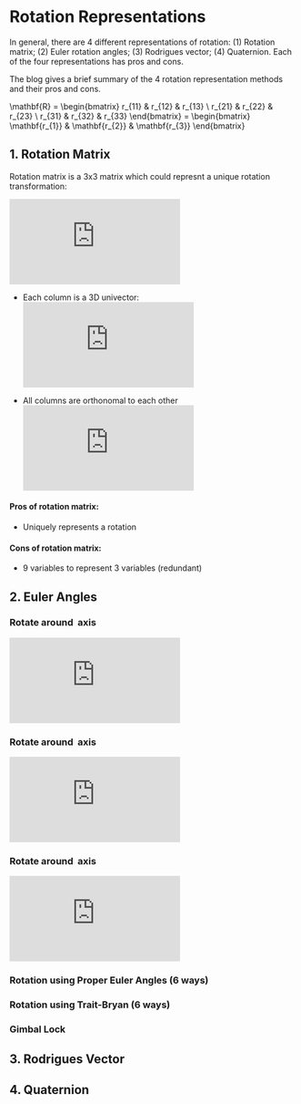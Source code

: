 # Rotation Representations

In general, there are 4 different representations of rotation: (1) Rotation matrix; (2) Euler rotation angles; (3) Rodrigues vector; (4) Quaternion.  Each of the four representations has pros and cons.

The blog gives a brief summary of the 4 rotation representation methods and their pros and cons.

\mathbf{R} = \begin{bmatrix}
r_{11} & r_{12} & r_{13} \\
r_{21} & r_{22} & r_{23} \\
r_{31} & r_{32} & r_{33}
\end{bmatrix} = \begin{bmatrix}
\mathbf{r_{1}} & \mathbf{r_{2}} & \mathbf{r_{3}}
\end{bmatrix}


<!------------------------------------------------>

## 1. Rotation Matrix

Rotation matrix is a 3x3 matrix which could represnt a unique rotation transformation:

![eq:rot_mat](https://latex.codecogs.com/gif.latex?%5Cmathbf%7BR%7D%20%3D%20%5Cbegin%7Bbmatrix%7D%20r_%7B11%7D%20%26%20r_%7B12%7D%20%26%20r_%7B13%7D%20%5C%5C%20r_%7B21%7D%20%26%20r_%7B22%7D%20%26%20r_%7B23%7D%20%5C%5C%20r_%7B31%7D%20%26%20r_%7B32%7D%20%26%20r_%7B33%7D%20%5Cend%7Bbmatrix%7D%20%3D%20%5Cbegin%7Bbmatrix%7D%20%5Cmathbf%7Br_%7B1%7D%7D%20%26%20%5Cmathbf%7Br_%7B2%7D%7D%20%26%20%5Cmathbf%7Br_%7B3%7D%7D%20%5Cend%7Bbmatrix%7D)

- Each  column is a 3D univector: ![eq:col_norm](https://latex.codecogs.com/gif.latex?%7C%7C%5Cmathbf%7Br_%7B1%7D%7D%7C%7C%20%3D%20%7C%7C%5Cmathbf%7Br_%7B2%7D%7D%7C%7C%20%3D%20%7C%7C%5Cmathbf%7Br_%7B3%7D%7D%7C%7C%20%3D%201)

- All columns are orthonomal to each other ![eq:col_prod](https://latex.codecogs.com/gif.latex?%5Cmathbf%7Br_%7B1%7D%7D%5ET%20%5Cmathbf%7Br_%7B2%7D%7D%20%3D%20%5Cmathbf%7Br_%7B1%7D%7D%5ET%20%5Cmathbf%7Br_%7B3%7D%7D%20%3D%20%5Cmathbf%7Br_%7B2%7D%7D%5ET%20%5Cmathbf%7Br_%7B3%7D%7D%20%3D%200)


#### Pros of rotation matrix:
- Uniquely represents a rotation

#### Cons of rotation matrix:
- 9 variables to represent 3 variables (redundant)



<!------------------------------------------------>

## 2. Euler Angles

### Rotate around <math>x</math> axis
![eq:rot_mat_x](https://latex.codecogs.com/gif.latex?R_x%20%3D%20%5Cbegin%7Bbmatrix%7D%201%20%26%200%20%26%200%20%5C%5C%200%20%26%20cos%28%5Ctheta_x%29%20%26%20-sin%28%5Ctheta_x%29%20%5C%5C%200%20%26%20sin%28%5Ctheta_x%29%20%26%20cos%28%5Ctheta_x%29%20%5Cend%7Bbmatrix%7D)


### Rotate around <math>y</math> axis
![eq:rot_mat_y](https://latex.codecogs.com/gif.latex?R_y%20%3D%20%5Cbegin%7Bbmatrix%7D%20cos%28%5Ctheta_y%29%20%26%200%20%26%20sin%28%5Ctheta_y%29%20%5C%5C%200%20%26%201%20%26%200%20%5C%5C%20-sin%28%5Ctheta_y%29%20%26%200%20%26%20cos%28%5Ctheta_y%29%20%5Cend%7Bbmatrix%7D)


### Rotate around <math>x</math> axis
![eq:rot_mat_y](https://latex.codecogs.com/gif.latex?R_z%20%3D%20%5Cbegin%7Bbmatrix%7D%20cos%28%5Ctheta_z%29%20%26%20-sin%28%5Ctheta_z%29%20%26%200%20%5C%5C%20sin%28%5Ctheta_z%29%20%26%20cos%28%5Ctheta_z%29%20%26%200%20%5C%5C%200%20%26%200%20%26%201%20%5Cend%7Bbmatrix%7D)

### Rotation using Proper Euler Angles (6 ways)

### Rotation using Trait-Bryan (6 ways)

### Gimbal Lock


<!------------------------------------------------>

## 3. Rodrigues Vector


<!------------------------------------------------>

## 4. Quaternion
